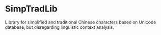 # SimpTradLib
Library for simplified and traditional Chinese characters based on Unicode database, but disregarding linguistic context analysis.
